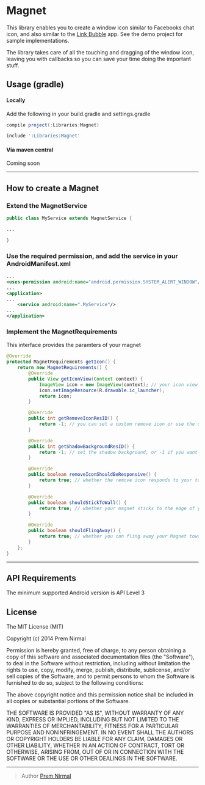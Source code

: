 # Magnet

This library enables you to create a window icon similar to Facebooks chat icon, and also similar to the [Link Bubble](https://play.google.com/store/apps/details?id=com.linkbubble.playstore&hl=en) app.
See the demo project for sample implementations.

The library takes care of all the touching and dragging of the window icon, leaving you with callbacks so you can save your time
doing the important stuff.

## Usage (gradle)

#### Locally
Add the following in your build.gradle and settings.gradle

``` groovy
compile project(:Libraries:Magnet)
```

``` groovy
include ':Libraries:Magnet'
```

#### Via maven central
Coming soon

---

## How to create a Magnet

### Extend the MagnetService

``` java
public class MyService extends MagnetService {

...

}

```

### Use the required permission, and add the service in your AndroidManifest.xml

``` xml
...
<uses-permission android:name="android.permission.SYSTEM_ALERT_WINDOW"/>
...
<application>
...
    <service android:name=".MyService"/>
...
</application>
```

### Implement the MagnetRequirements

This interface provides the paramters of your  magnet

``` java
@Override
protected MagnetRequirements getIcon() {
    return new MagnetRequirements() {
        @Override
        public View getIconView(Context context) {
            ImageView icon = new ImageView(context); // your icon view can be any view
            icon.setImageResource(R.drawable.ic_launcher);
            return icon;
        }

        @Override
        public int getRemoveIconResID() {
            return -1; // you can set a custom remove icon or use the default one
        }

        @Override
        public int getShadowBackgroundResID() {
            return -1; // set the shadow background, or -1 if you want the default one
        }

        @Override
        public boolean removeIconShouldBeResponsive() {
            return true; // whether the remove icon responds to your touches
        }

        @Override
        public boolean shouldStickToWall() {
            return true; // whether your magnet sticks to the edge of your screen when you release it
        }

        @Override
        public boolean shouldFlingAway() {
            return true; // whether you can fling away your Magnet towards the bottom of the screen
        }
    };
}
```

---

## API Requirements

The minimum supported Android version is API Level 3

## License

The MIT License (MIT)

Copyright (c) 2014 Prem Nirmal

Permission is hereby granted, free of charge, to any person obtaining a copy
of this software and associated documentation files (the "Software"), to deal
in the Software without restriction, including without limitation the rights
to use, copy, modify, merge, publish, distribute, sublicense, and/or sell
copies of the Software, and to permit persons to whom the Software is
furnished to do so, subject to the following conditions:

The above copyright notice and this permission notice shall be included in
all copies or substantial portions of the Software.

THE SOFTWARE IS PROVIDED "AS IS", WITHOUT WARRANTY OF ANY KIND, EXPRESS OR
IMPLIED, INCLUDING BUT NOT LIMITED TO THE WARRANTIES OF MERCHANTABILITY,
FITNESS FOR A PARTICULAR PURPOSE AND NONINFRINGEMENT. IN NO EVENT SHALL THE
AUTHORS OR COPYRIGHT HOLDERS BE LIABLE FOR ANY CLAIM, DAMAGES OR OTHER
LIABILITY, WHETHER IN AN ACTION OF CONTRACT, TORT OR OTHERWISE, ARISING FROM,
OUT OF OR IN CONNECTION WITH THE SOFTWARE OR THE USE OR OTHER DEALINGS IN
THE SOFTWARE.

---

> Author
> [Prem Nirmal](https://twitter.com/premnirmal88)
